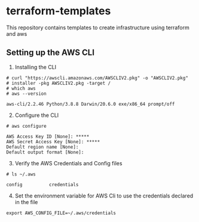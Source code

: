 # terraform-templates
This repository contains templates to create infrastructure using terraform and aws

## Setting up the AWS CLI

1. Installing the CLI
```
# curl "https://awscli.amazonaws.com/AWSCLIV2.pkg" -o "AWSCLIV2.pkg"
# installer -pkg AWSCLIV2.pkg -target /
# which aws
# aws --version

aws-cli/2.2.46 Python/3.8.8 Darwin/20.6.0 exe/x86_64 prompt/off
```

2. Configure the CLI

```
# aws configure

AWS Access Key ID [None]: *****
AWS Secret Access Key [None]: *****
Default region name [None]: 
Default output format [None]: 

```

3. Verify the AWS Credentials and Config files

```
# ls ~/.aws

config          credentials
```

4. Set the environment variable for AWS Cli to use the credentials declared in the file

```
export AWS_CONFIG_FILE=~/.aws/credentials
```